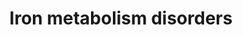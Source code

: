 ---
annotations:
- id: DOID:0050711
  parent: genetic disease
  type: Disease Ontology
  value: aceruloplasminemia
- id: PW:0000590
  parent: regulatory pathway
  type: Pathway Ontology
  value: iron homeostasis pathway
- id: DOID:0111948
  parent: genetic disease
  type: Disease Ontology
  value: immunodeficiency 46
- id: DOID:2351
  parent: disease of metabolism
  type: Disease Ontology
  value: iron metabolism disease
- id: DOID:0110737
  parent: genetic disease
  type: Disease Ontology
  value: neurodegeneration with brain iron accumulation 3
- id: DOID:0050649
  parent: genetic disease
  type: Disease Ontology
  value: atransferrinemia
- id: DOID:0111029
  parent: genetic disease
  type: Disease Ontology
  value: hemochromatosis type 1
- id: CL:0000584
  parent: native cell
  type: Cell Type Ontology
  value: enterocyte
- id: PW:0001589
  parent: disease pathway
  type: Pathway Ontology
  value: inborn error of metabolism pathway
- id: DOID:0111032
  parent: genetic disease
  type: Disease Ontology
  value: hemochromatosis type 2B
- id: DOID:0111455
  parent: genetic disease
  type: Disease Ontology
  value: GRACILE syndrome
- id: DOID:0111030
  parent: genetic disease
  type: Disease Ontology
  value: hemochromatosis type 3
- id: PW:0001816
  parent: disease pathway
  type: Pathway Ontology
  value: inborn error of metal metabolism pathway
- id: DOID:0111028
  parent: genetic disease
  type: Disease Ontology
  value: hemochromatosis type 4
- id: DOID:0111027
  parent: genetic disease
  type: Disease Ontology
  value: hemochromatosis type 2A
- id: DOID:12119
  parent: disease of metabolism
  type: Disease Ontology
  value: hemosiderosis
- id: DOID:12118
  parent: disease of metabolism
  type: Disease Ontology
  value: pulmonary hemosiderosis
- id: DOID:0111031
  parent: genetic disease
  type: Disease Ontology
  value: hemochromatosis type 5
- id: PW:0002631
  parent: regulatory pathway
  type: Pathway Ontology
  value: iron uptake pathway
- id: CL:0000003
  parent: native cell
  type: Cell Type Ontology
  value: native cell
- id: DOID:0110734
  parent: central nervous system disease
  type: Disease Ontology
  value: neurodegeneration with brain iron accumulation
- id: DOID:0111139
  parent: genetic disease
  type: Disease Ontology
  value: mitochondrial complex III deficiency
- id: DOID:655
  parent: genetic disease
  type: Disease Ontology
  value: inherited metabolic disorder
- id: PW:0000004
  parent: regulatory pathway
  type: Pathway Ontology
  value: regulatory pathway
- id: DOID:0111256
  parent: genetic disease
  type: Disease Ontology
  value: hyperferritinemia-cataract syndrome
- id: DOID:0050642
  type: Disease Ontology
  value: hypochromic microcytic anemia
- id: PW:0001831
  parent: regulatory pathway
  type: Pathway Ontology
  value: altered iron homeostasis pathway
authors:
- AmauryPelzer
- EmiliaAgasi
- DeSl
description: This pathway was inspired by Figure 40.1 of Chapter 40 (ed. 4) of the
  book of Blau (ISBN 3642403360 (978-3642403361)).  Intestinal iron is reduced by
  an cytochrome b reductase 1 (CYBRD1) and transported into intestinal cells by the
  divalent metal transporter SLC11A2 (or DMT1). Inside cells, iron is stored as ferritin
  (FT). On the basolateral side, iron leaves the epithelium via a basolateral transporter,
  SLC40A1 (or IREG1), followed by oxidation through the action of hephaestin (Heph),
  a membrane-bound ceruloplasmin-like multicopper ferroxidase. Iron-loaded transferrin
  (Fe2-Tf) binds to the transferrin receptor (TfRC) on the surface of cells. The receptor-transferrin
  complex, localized in clathrin-coated pits (TTTT), is invaginated and forms endosomes.
  These specialized endosomes acquire a low internal pH due to the action of a proton
  pump (not shown). This leads to the dissociation of the iron from transferrin. Iron
  can be converted into its ferrous form by the metalloreductase STEAP3 and then leave
  the endosomes via SLC11A2. Apo-transferrin and transferrin receptors recycle to
  the plasma membrane for reuse. This iron uptake mechanism is found in most cell
  types, including enterocyte precursor cells. Excess iron can leave at least some
  cell types via SLC40A1 and can be converted to its ferric form by ceruloplasmin
  (CP), a non-membrane multicopper ferroxidase. Hereditary hemochromatosis results
  from mutations in HFE. HFE forms a heterodimer with β2-microglobulin, and some mutations
  that lead to hemochromatosis interrupt this interaction and thus lead to excess
  iron accumulation. Defects in a second transferrin receptor, TfR2, have recently
  been implicated in type 3 hemochromatosis. Hepcidin (HAMP) modulates cellular iron
  export through ferroportin (SLC40A1) by internalizing it into vesicles when the
  iron concentration is high. HFE, TfR2 and HJV are Hepcidin regulators which are
  mutated in hereditary hemochromatosis.
last-edited: 2023-06-02
organisms:
- Homo sapiens
redirect_from:
- /index.php/Pathway:WP5172
- /instance/WP5172
- /instance/WP5172_r122518
revision: r122518
schema-jsonld:
- '@context': https://schema.org/
  '@id': https://wikipathways.github.io/pathways/WP5172.html
  '@type': Dataset
  creator:
    '@type': Organization
    name: WikiPathways
  description: This pathway was inspired by Figure 40.1 of Chapter 40 (ed. 4) of the
    book of Blau (ISBN 3642403360 (978-3642403361)).  Intestinal iron is reduced by
    an cytochrome b reductase 1 (CYBRD1) and transported into intestinal cells by
    the divalent metal transporter SLC11A2 (or DMT1). Inside cells, iron is stored
    as ferritin (FT). On the basolateral side, iron leaves the epithelium via a basolateral
    transporter, SLC40A1 (or IREG1), followed by oxidation through the action of hephaestin
    (Heph), a membrane-bound ceruloplasmin-like multicopper ferroxidase. Iron-loaded
    transferrin (Fe2-Tf) binds to the transferrin receptor (TfRC) on the surface of
    cells. The receptor-transferrin complex, localized in clathrin-coated pits (TTTT),
    is invaginated and forms endosomes. These specialized endosomes acquire a low
    internal pH due to the action of a proton pump (not shown). This leads to the
    dissociation of the iron from transferrin. Iron can be converted into its ferrous
    form by the metalloreductase STEAP3 and then leave the endosomes via SLC11A2.
    Apo-transferrin and transferrin receptors recycle to the plasma membrane for reuse.
    This iron uptake mechanism is found in most cell types, including enterocyte precursor
    cells. Excess iron can leave at least some cell types via SLC40A1 and can be converted
    to its ferric form by ceruloplasmin (CP), a non-membrane multicopper ferroxidase.
    Hereditary hemochromatosis results from mutations in HFE. HFE forms a heterodimer
    with β2-microglobulin, and some mutations that lead to hemochromatosis interrupt
    this interaction and thus lead to excess iron accumulation. Defects in a second
    transferrin receptor, TfR2, have recently been implicated in type 3 hemochromatosis.
    Hepcidin (HAMP) modulates cellular iron export through ferroportin (SLC40A1) by
    internalizing it into vesicles when the iron concentration is high. HFE, TfR2
    and HJV are Hepcidin regulators which are mutated in hereditary hemochromatosis.
  keywords:
  - (R)-4'-phosphopantothenate
  - (R)-pantothenate
  - BCS1L
  - CP
  - CYBRD1
  - FTH1
  - FTL
  - Fe2+
  - Fe3+
  - HAMP
  - HEPH
  - HFE
  - HJV
  - PANK2
  - SLC11A2
  - SLC40A1
  - STEAP3
  - TF
  - TFR2
  - TFRC
  - UQCRFS1
  license: CC0
  name: Iron metabolism disorders
seo: CreativeWork
title: Iron metabolism disorders
wpid: WP5172
---